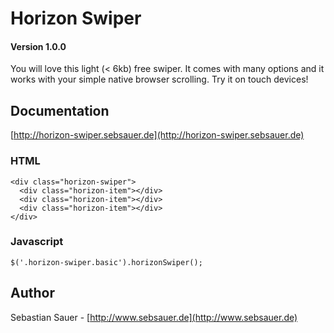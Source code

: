 # Horizon Swiper
#### Version 1.0.0

You will love this light (< 6kb) free swiper.
It comes with many options and it works with your simple native browser scrolling.
Try it on touch devices!

## Documentation
[http://horizon-swiper.sebsauer.de](http://horizon-swiper.sebsauer.de)

### HTML
```
<div class="horizon-swiper">
  <div class="horizon-item"></div>
  <div class="horizon-item"></div>
  <div class="horizon-item"></div>
</div>
```

### Javascript
```
$('.horizon-swiper.basic').horizonSwiper();
```

## Author
Sebastian Sauer - [http://www.sebsauer.de](http://www.sebsauer.de)
